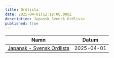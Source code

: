 ```yaml
---
title: Ordlista
date: 2025-04-01T12:19:00.000Z
description: Japansk Svensk Ordlista
published: true
---
```


| Namn                                                          | Datum      |
| ------------------------------------------------------------- | ---------- |
| [Japansk - Svensk Ordlista](/files/JapanskSvenskordlista.pdf) | 2025-04-01 |
